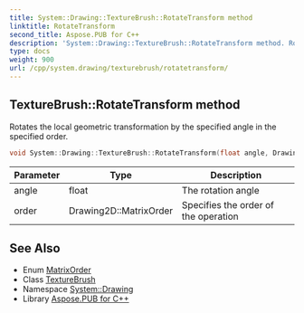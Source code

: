 ```yaml
---
title: System::Drawing::TextureBrush::RotateTransform method
linktitle: RotateTransform
second_title: Aspose.PUB for C++
description: 'System::Drawing::TextureBrush::RotateTransform method. Rotates the local geometric transformation by the specified angle in the specified order in C++.'
type: docs
weight: 900
url: /cpp/system.drawing/texturebrush/rotatetransform/
---
```

## TextureBrush::RotateTransform method


Rotates the local geometric transformation by the specified angle in the specified order.

```cpp
void System::Drawing::TextureBrush::RotateTransform(float angle, Drawing2D::MatrixOrder order=Drawing2D::MatrixOrder::Prepend)
```


| Parameter | Type | Description |
| --- | --- | --- |
| angle | float | The rotation angle |
| order | Drawing2D::MatrixOrder | Specifies the order of the operation |

## See Also

* Enum [MatrixOrder](../../../system.drawing.drawing2d/matrixorder/)
* Class [TextureBrush](../)
* Namespace [System::Drawing](../../)
* Library [Aspose.PUB for C++](../../../)
